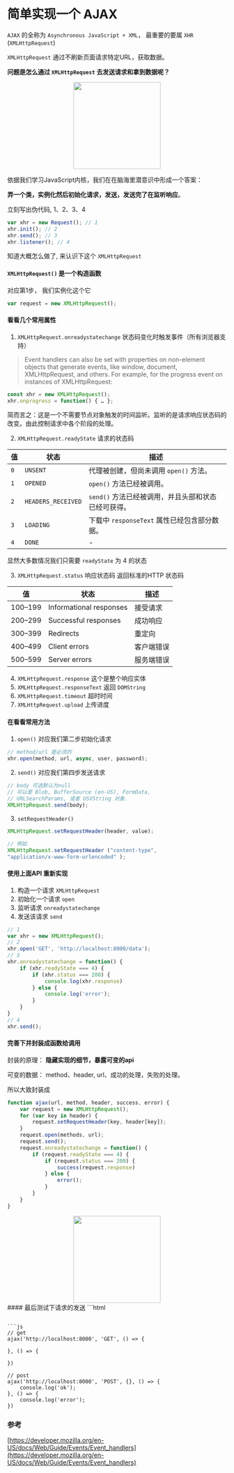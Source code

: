 # 简单实现一个 AJAX


 `AJAX` 的全称为 `Asynchronous JavaScript + XML`， 最重要的要属 `XHR` (`XMLHttpRequest`)

 `XMLHttpRequest` 通过不刷新页面请求特定URL，获取数据。
 
 **问题是怎么通过 `XMLHttpRequest` 去发送请求和拿到数据呢？**
<div align="center">
    <img width="200" height="200" src="https://suoyuesmile.github.io/wheel/images/think.svg" />
</div>

 依据我们学习JavaScript内核，我们在在脑海里潜意识中形成一个答案：
 
 **弄一个类，实例化然后初始化请求，发送，发送完了在监听响应**。

立刻写出伪代码, 1、2、3、4

```js
var xhr = new Request(); // 1
xhr.init(); // 2
xhr.send(); // 3
xhr.listener(); // 4
```
知道大概怎么做了, 来认识下这个 `XMLHttpRequest`

#### `XMLHttpRequest()` 是一个构造函数

对应第1步， 我们实例化这个它

```js
var request = new XMLHttpRequest();
```

#### 看看几个常用属性
1. `XMLHttpRequest.onreadystatechange` 状态码变化时触发事件（所有浏览器支持）

> Event handlers can also be set with properties on non-element objects that generate events, like window, document, XMLHttpRequest, and others. For example, for the progress event on instances of XMLHttpRequest:
```js
const xhr = new XMLHttpRequest();
xhr.onprogress = function() { … };
```
简而言之：这是一个不需要节点对象触发的时间监听。监听的是请求响应状态码的改变。由此控制请求中各个阶段的处理。

2. `XMLHttpRequest.readyState` 请求的状态码

| 值 | 状态 | 描述 |
| --- | --- | --- |
| `0`	| `UNSENT`	| 代理被创建，但尚未调用 `open()` 方法。|
| `1`	| `OPENED`|	`open()` 方法已经被调用。
|`2`|	`HEADERS_RECEIVED`	|`send()` 方法已经被调用，并且头部和状态已经可获得。|
|`3`|	`LOADING`|	下载中 `responseText` 属性已经包含部分数据。|
|`4`|	`DONE`	| - |

显然大多数情况我们只需要 `readyState` 为 4 的状态

3. `XMLHttpRequest.status` 响应状态码
返回标准的HTTP 状态码

| 值 | 状态 | 描述 |
| --- | --- | --- |
|100–199|Informational responses| 接受请求 |
|200–299|Successful responses|成功响应| 
|300–399|Redirects|重定向| 
|400–499|Client errors |客户端错误|
|500–599|Server errors|服务端错误| 
4. `XMLHttpRequest.response` 这个是整个响应实体
5. `XMLHttpRequest.responseText` 返回 `DOMString`
3. `XMLHttpRequest.timeout` 超时时间
3. `XMLHttpRequest.upload` 上传进度

#### 在看看常用方法
1. `open()` 对应我们第二步初始化请求
```js
// method/url 是必须的
xhr.open(method, url, async, user, password);
```
2. `send()` 对应我们第四步发送请求
```js
// body 可选默认为null
// 可以是 Blob, BufferSource (en-US), FormData, 
// URLSearchParams, 或者 USVString 对象.
XMLHttpRequest.send(body);
```
3. `setRequestHeader()`
```js
XMLHttpRequest.setRequestHeader(header, value);

// 例如
XMLHttpRequest.setRequestHeader ("content-type",
"application/x-www-form-urlencoded" );
```

#### 使用上面API 重新实现
1. 构造一个请求 `XMLHttpRequest`
2. 初始化一个请求 `open`
3. 监听请求 `onreadystatechange`
4. 发送该请求 `send`

```js
// 1
var xhr = new XMLHttpRequest();
// 2
xhr.open('GET', 'http://localhost:8000/data');
// 3
xhr.onreadystatechange = function() {
    if (xhr.readyState === 4) {
        if (xhr.status === 200) {
            console.log(xhr.response)
        } else {
            console.log('error');
        }
    }
}
// 4
xhr.send();
```

#### 完善下并封装成函数给调用
封装的原理： **隐藏实现的细节，暴露可变的api**

可变的数据： method、header, url、成功的处理，失败的处理。

所以大致封装成
```js
function ajax(url, method, header, success, error) {
    var request = new XMLHttpRequest();
    for (var key in header) {
        request.setRequestHeader(key, header[key]);
    }
    request.open(methods, url);
    request.send();
    request.onreadystatechange = function() {
        if (request.readyState === 4) {
            if (request.status === 200) {
                success(request.response)
            } else {
                error();
            }
        }
    }
}
```
<div align="center">
    <img width="200" height="200" src="https://suoyuesmile.github.io/wheel/images/test.svg" />
</div>
#### 最后测试下请求的发送
```html

```

```js
// get 
ajax('http://localhost:8000', 'GET', () => {

}, () => {

})

// post
ajax('http://localhost:8000', 'POST', {}, () => {
    console.log('ok');
}, () => {
    console.log('error');
})
```

### 参考
[https://developer.mozilla.org/en-US/docs/Web/Guide/Events/Event_handlers](https://developer.mozilla.org/en-US/docs/Web/Guide/Events/Event_handlers)
